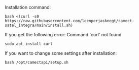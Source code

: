 Installation command:

```
bash <(curl -s0 https://raw.githubusercontent.com/leenperjasknegt/camect-satel_integra/main/install.sh)
```

If you get the following error: Command 'curl' not found

```
sudo apt install curl
```

If you want to change some settings after installation:

```
bash /opt/camectapi/setup.sh
```
